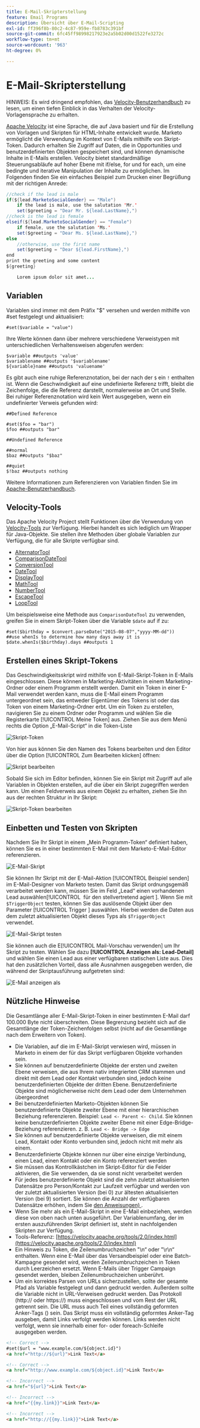 ```yaml
---
title: E-Mail-Skripterstellung
feature: Email Programs
description: Übersicht über E-Mail-Scripting
exl-id: ff396f8b-80c2-4c87-959e-fb8783c391bf
source-git-commit: 6fc45ff98998217923e2a5b02d00d1522fe3272c
workflow-type: tm+mt
source-wordcount: '963'
ht-degree: 0%

---
```


# E-Mail-Skripterstellung

HINWEIS: Es wird dringend empfohlen, das [Velocity-Benutzerhandbuch](https://velocity.apache.org/engine/devel/user-guide.html) zu lesen, um einen tiefen Einblick in das Verhalten der Velocity-Vorlagensprache zu erhalten.

[Apache Velocity](https://velocity.apache.org/) ist eine Sprache, die auf Java basiert und für die Erstellung von Vorlagen und Skripten für HTML-Inhalte entwickelt wurde. Marketo ermöglicht die Verwendung im Kontext von E-Mails mithilfe von Skript-Token. Dadurch erhalten Sie Zugriff auf Daten, die in Opportunities und benutzerdefinierten Objekten gespeichert sind, und können dynamische Inhalte in E-Mails erstellen. Velocity bietet standardmäßige Steuerungsabläufe auf hoher Ebene mit if/else, for und for each, um eine bedingte und iterative Manipulation der Inhalte zu ermöglichen. Im Folgenden finden Sie ein einfaches Beispiel zum Drucken einer Begrüßung mit der richtigen Anrede:

```java
//check if the lead is male
if(${lead.MarketoSocialGender} == "Male")
    if the lead is male, use the salutation 'Mr.'
    set($greeting = "Dear Mr. ${lead.LastName},")
//check is the lead is female
elseif(${lead.MarketoSocialGender} == "Female")
    if female, use the salutation 'Ms.'
    set($greeting = "Dear Ms. ${lead.LastName},")
else
    //otherwise, use the first name
    set($greeting = "Dear ${lead.FirstName},")
end
print the greeting and some content
${greeting}

    Lorem ipsum dolor sit amet...
```

## Variablen

Variablen sind immer mit dem Präfix &quot;$&quot; versehen und werden mithilfe von #set festgelegt und aktualisiert:

```
#set($variable = "value")
```

Ihre Werte können dann über mehrere verschiedene Verweistypen mit unterschiedlichen Verhaltensweisen abgerufen werden:

```
$variable ##outputs 'value'
$variablename ##outputs '$variablename'
${variable}name ##outputs 'valuename'
```

Es gibt auch eine ruhige Referenznotation, bei der nach der `$` ein `!` enthalten ist. Wenn die Geschwindigkeit auf eine undefinierte Referenz trifft, bleibt die Zeichenfolge, die die Referenz darstellt, normalerweise an Ort und Stelle. Bei ruhiger Referenznotation wird kein Wert ausgegeben, wenn ein undefinierter Verweis gefunden wird:

```
##Defined Reference

#set($foo = "bar")
$foo ##outputs "bar"

##Undefined Reference

##normal
$baz ##outputs "$baz"

##quiet
$!baz ##outputs nothing
```

Weitere Informationen zum Referenzieren von Variablen finden Sie im [Apache-Benutzerhandbuch](https://velocity.apache.org/engine/devel/user-guide.html#formal-reference-notation).

## Velocity-Tools

Das Apache Velocity Project stellt Funktionen über die Verwendung von [Velocity-Tools](https://velocity.apache.org/tools/devel/apidocs/overview-summary.html) zur Verfügung. Hierbei handelt es sich lediglich um Wrapper für Java-Objekte. Sie stellen ihre Methoden über globale Variablen zur Verfügung, die für alle Skripte verfügbar sind.

- [AlternatorTool](https://velocity.apache.org/tools/devel/apidocs/org/apache/velocity/tools/generic/AlternatorTool.html)
- [ComparisonDateTool](https://velocity.apache.org/tools/devel/apidocs/org/apache/velocity/tools/generic/ComparisonDateTool.html)
- [ConversionTool](https://velocity.apache.org/tools/devel/apidocs/org/apache/velocity/tools/generic/ConversionTool.html)
- [DateTool](https://velocity.apache.org/tools/devel/apidocs/org/apache/velocity/tools/generic/DateTool.html)
- [DisplayTool](https://velocity.apache.org/tools/devel/apidocs/org/apache/velocity/tools/generic/DisplayTool.html)
- [MathTool](https://velocity.apache.org/tools/devel/apidocs/org/apache/velocity/tools/generic/MathTool.html)
- [NumberTool](https://velocity.apache.org/tools/devel/apidocs/org/apache/velocity/tools/generic/NumberTool.html)
- [EscapeTool](https://velocity.apache.org/tools/devel/apidocs/org/apache/velocity/tools/generic/EscapeTool.html)
- [LoopTool](https://velocity.apache.org/tools/devel/apidocs/org/apache/velocity/tools/generic/LoopTool.html)

Um beispielsweise eine Methode aus `ComparisonDateTool` zu verwenden, greifen Sie in einem Skript-Token über die Variable `$date` auf if zu:

```
#set($birthday = $convert.parseDate("2015-08-07","yyyy-MM-dd"))
##use whenIs to determine how many days away it is
$date.whenIs($birthday).days ##outputs 1
```

## Erstellen eines Skript-Tokens

Das Geschwindigkeitsskript wird mithilfe von E-Mail-Skript-Token in E-Mails eingeschlossen. Diese können in Marketing-Aktivitäten in einem Marketing-Ordner oder einem Programm erstellt werden. Damit ein Token in einer E-Mail verwendet werden kann, muss die E-Mail einem Programm untergeordnet sein, das entweder Eigentümer des Tokens ist oder das Token von einem Marketing-Ordner erbt. Um ein Token zu erstellen, navigieren Sie zu einem Ordner oder Programm und wählen Sie die Registerkarte [!UICONTROL Meine Token] aus. Ziehen Sie aus dem Menü rechts die Option „E-Mail-Script“ in die Token-Liste

![Skript-Token](assets/script-token.png)

Von hier aus können Sie den Namen des Tokens bearbeiten und den Editor über die Option [!UICONTROL Zum Bearbeiten klicken] öffnen:

![Skript bearbeiten](assets/script-edit.png)

Sobald Sie sich im Editor befinden, können Sie ein Skript mit Zugriff auf alle Variablen in Objekten erstellen, auf die über ein Skript zugegriffen werden kann. Um einen Feldverweis aus einem Objekt zu erhalten, ziehen Sie ihn aus der rechten Struktur in Ihr Skript:

![Skript-Token bearbeiten](assets/edit-script-token.png)

## Einbetten und Testen von Skripten

Nachdem Sie Ihr Skript in einem „Mein Programm-Token“ definiert haben, können Sie es in einer bestimmten E-Mail mit dem Marketo-E-Mail-Editor referenzieren.

![E-Mail-Skript](assets/email-script-marketo-email.png)

Sie können Ihr Skript mit der E-Mail-Aktion [!UICONTROL Beispiel senden] im E-Mail-Designer von Marketo testen. Damit das Skript ordnungsgemäß verarbeitet werden kann, müssen Sie im Feld „Lead“ einen vorhandenen Lead auswählen[!UICONTROL &#x200B; für den stellvertretend agiert &#x200B;]. Wenn Sie mit `$TriggerObject` testen, können Sie das auslösende Objekt über den Parameter [!UICONTROL Trigger &#x200B;] auswählen. Hierbei werden die Daten aus dem zuletzt aktualisierten Objekt dieses Typs als `$TriggerObject` verwendet.

![E-Mail-Skript testen](assets/velocity-test.png)

Sie können auch die E[!UICONTROL Mail-Vorschau verwenden] um Ihr Skript zu testen. Wählen Sie dazu **[!UICONTROL Anzeigen als: Lead-Detail]** und wählen Sie einen Lead aus einer verfügbaren statischen Liste aus. Dies hat den zusätzlichen Vorteil, dass alle Ausnahmen ausgegeben werden, die während der Skriptausführung aufgetreten sind:

![E-Mail anzeigen als](assets/view-as.png)

## Nützliche Hinweise

Die Gesamtlänge aller E-Mail-Skript-Token in einer bestimmten E-Mail darf 100.000 Byte nicht überschreiten. Diese Begrenzung bezieht sich auf die Gesamtlänge der Token-Zeichenfolgen selbst (nicht auf die Gesamtlänge nach dem Erweitern von Token).

- Die Variablen, auf die im E-Mail-Skript verwiesen wird, müssen in Marketo in einem der für das Skript verfügbaren Objekte vorhanden sein.
- Sie können auf benutzerdefinierte Objekte der ersten und zweiten Ebene verweisen, die aus Ihrem nativ integrierten CRM stammen und direkt mit dem Lead oder Kontakt verbunden sind, jedoch keine benutzerdefinierten Objekte der dritten Ebene. Benutzerdefinierte Objekte sind möglicherweise nicht dem Lead oder dem Unternehmen übergeordnet
- Bei benutzerdefinierten Marketo-Objekten können Sie benutzerdefinierte Objekte zweiter Ebene mit einer hierarchischen Beziehung referenzieren. Beispiel: `Lead <- Parent <- Child`. Sie können keine benutzerdefinierten Objekte zweiter Ebene mit einer Edge-Bridge-Beziehung referenzieren. z. B. `Lead <- Bridge -> Edge`
- Sie können auf benutzerdefinierte Objekte verweisen, die mit einem Lead, Kontakt oder Konto verbunden sind, jedoch nicht mit mehr als einem.
- Benutzerdefinierte Objekte können nur über eine einzige Verbindung, einen Lead, einen Kontakt oder ein Konto referenziert werden
- Sie müssen das Kontrollkästchen im Skript-Editor für die Felder aktivieren, die Sie verwenden, da sie sonst nicht verarbeitet werden
- Für jedes benutzerdefinierte Objekt sind die zehn zuletzt aktualisierten Datensätze pro Person/Kontakt zur Laufzeit verfügbar und werden von der zuletzt aktualisierten Version (bei 0) zur ältesten aktualisierten Version (bei 9) sortiert. Sie können die Anzahl der verfügbaren Datensätze erhöhen, indem Sie [den Anweisungen) ](https://experienceleague.adobe.com/de/docs/marketo/using/product-docs/administration/email-setup/change-custom-object-retrieval-limits-in-velocity-scripting).
- Wenn Sie mehr als ein E-Mail-Skript in eine E-Mail einbeziehen, werden diese von oben nach unten ausgeführt. Der Variablenumfang, der im ersten auszuführenden Skript definiert ist, steht in nachfolgenden Skripten zur Verfügung.
- Tools-Referenz: [https://velocity.apache.org/tools/2.0/index.html](https://velocity.apache.org/tools/2.0/index.html)
- Ein Hinweis zu Token, die Zeilenumbruchzeichen &quot;\\n“ oder &quot;\\r\\n“ enthalten. Wenn eine E-Mail über das Versandbeispiel oder eine Batch-Kampagne gesendet wird, werden Zeilenumbruchzeichen in Token durch Leerzeichen ersetzt. Wenn E-Mails über Trigger Campaign gesendet werden, bleiben Zeilenumbruchzeichen unberührt.
- Um ein korrektes Parsen von URLs sicherzustellen, sollte der gesamte Pfad als Variable festgelegt und dann gedruckt werden. Außerdem sollte die Variable nicht in URL-Verweisen gedruckt werden. Das Protokoll (http:// oder https://) muss eingeschlossen und vom Rest der URL getrennt sein. Die URL muss auch Teil eines vollständig geformten Anker-Tags (<a>) sein. Das Skript muss ein vollständig geformtes Anker-Tag ausgeben, damit Links verfolgt werden können. Links werden nicht verfolgt, wenn sie innerhalb einer for- oder foreach-Schleife ausgegeben werden.

```html
<!-- Correct -->
#set($url = "www.example.com/${object.id}")
<a href="http://${url}">Link Text</a>

<!-- Correct -->
<a href="http://www.example.com/${object.id}">Link Text</a>

<!-- Incorrect -->
<a href="${url}">Link Text</a>

<!-- Incorrect -->
<a href="{{my.link}}">Link Text</a>

<!-- Incorrect -->
<a href="http://{{my.link}}">Link Text</a>
```
